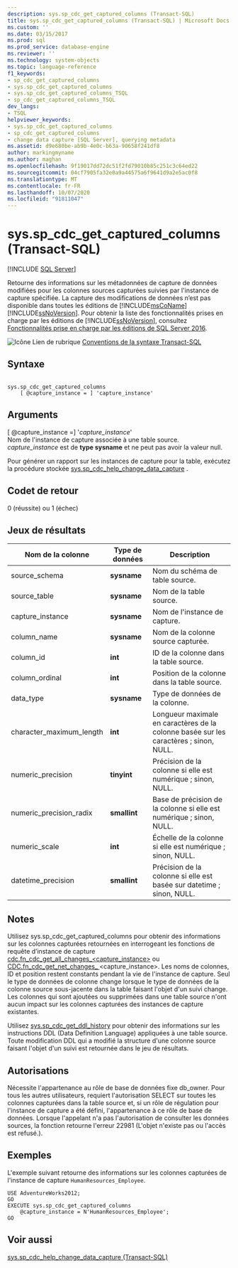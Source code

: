 ```yaml
---
description: sys.sp_cdc_get_captured_columns (Transact-SQL)
title: sys.sp_cdc_get_captured_columns (Transact-SQL) | Microsoft Docs
ms.custom: ''
ms.date: 03/15/2017
ms.prod: sql
ms.prod_service: database-engine
ms.reviewer: ''
ms.technology: system-objects
ms.topic: language-reference
f1_keywords:
- sp_cdc_get_captured_columns
- sys.sp_cdc_get_captured_columns
- sys.sp_cdc_get_captured_columns_TSQL
- sp_cdc_get_captured_columns_TSQL
dev_langs:
- TSQL
helpviewer_keywords:
- sys.sp_cdc_get_captured_columns
- sp_cdc_get_captured_columns
- change data capture [SQL Server], querying metadata
ms.assetid: d9e680be-ab9b-4e0c-b63a-90658f241df8
author: markingmyname
ms.author: maghan
ms.openlocfilehash: 9f19017dd72dc51f2fd79010b85c251c3c64ed22
ms.sourcegitcommit: 04cf7905fa32e0a9a44575a6f9641d9a2e5ac0f8
ms.translationtype: MT
ms.contentlocale: fr-FR
ms.lasthandoff: 10/07/2020
ms.locfileid: "91811047"
---
```

# <a name="syssp_cdc_get_captured_columns-transact-sql"></a>sys.sp_cdc_get_captured_columns (Transact-SQL)
[!INCLUDE [SQL Server](../../includes/applies-to-version/sqlserver.md)]

  Retourne des informations sur les métadonnées de capture de données modifiées pour les colonnes sources capturées suivies par l'instance de capture spécifiée. La capture des modifications de données n’est pas disponible dans toutes les éditions de [!INCLUDE[msCoName](../../includes/msconame-md.md)][!INCLUDE[ssNoVersion](../../includes/ssnoversion-md.md)]. Pour obtenir la liste des fonctionnalités prises en charge par les éditions de [!INCLUDE[ssNoVersion](../../includes/ssnoversion-md.md)], consultez [Fonctionnalités prise en charge par les éditions de SQL Server 2016](../../sql-server/editions-and-components-of-sql-server-2016.md).  
  
 ![Icône Lien de rubrique](../../database-engine/configure-windows/media/topic-link.gif "Icône du lien de rubrique") [Conventions de la syntaxe Transact-SQL](../../t-sql/language-elements/transact-sql-syntax-conventions-transact-sql.md)  
  
## <a name="syntax"></a>Syntaxe  
  
```  
  
sys.sp_cdc_get_captured_columns   
    [ @capture_instance = ] 'capture_instance'  
```  
  
## <a name="arguments"></a>Arguments  
 [ @capture_instance =] '*capture_instance*'  
 Nom de l'instance de capture associée à une table source. *capture_instance* est de **type sysname** et ne peut pas avoir la valeur null.  
  
 Pour générer un rapport sur les instances de capture pour la table, exécutez la procédure stockée [sys.sp_cdc_help_change_data_capture](../../relational-databases/system-stored-procedures/sys-sp-cdc-help-change-data-capture-transact-sql.md) .  
  
## <a name="return-code-values"></a>Codet de retour  
 0 (réussite) ou 1 (échec)  
  
## <a name="result-sets"></a>Jeux de résultats  
  
|Nom de la colonne|Type de données|Description|  
|-----------------|---------------|-----------------|  
|source_schema|**sysname**|Nom du schéma de table source.|  
|source_table|**sysname**|Nom de la table source.|  
|capture_instance|**sysname**|Nom de l'instance de capture.|  
|column_name|**sysname**|Nom de la colonne source capturée.|  
|column_id|**int**|ID de la colonne dans la table source.|  
|column_ordinal|**int**|Position de la colonne dans la table source.|  
|data_type|**sysname**|Type de données de la colonne.|  
|character_maximum_length|**int**|Longueur maximale en caractères de la colonne basée sur les caractères ; sinon, NULL.|  
|numeric_precision|**tinyint**|Précision de la colonne si elle est numérique ; sinon, NULL.|  
|numeric_precision_radix|**smallint**|Base de précision de la colonne si elle est numérique ; sinon, NULL.|  
|numeric_scale|**int**|Échelle de la colonne si elle est numérique ; sinon, NULL.|  
|datetime_precision|**smallint**|Précision de la colonne si elle est basée sur datetime ; sinon, NULL.|  
  
## <a name="remarks"></a>Notes  
 Utilisez sys.sp_cdc_get_captured_columns pour obtenir des informations sur les colonnes capturées retournées en interrogeant les fonctions de requête d’instance de capture [cdc.fn_cdc_get_all_changes_<capture_instance>](../../relational-databases/system-functions/cdc-fn-cdc-get-all-changes-capture-instance-transact-sql.md) ou [CDC.fn_cdc_get_net_changes_ ](../../relational-databases/system-functions/cdc-fn-cdc-get-net-changes-capture-instance-transact-sql.md)<capture_instance>. Les noms de colonnes, ID et position restent constants pendant la vie de l'instance de capture. Seul le type de données de colonne change lorsque le type de données de la colonne source sous-jacente dans la table faisant l'objet d'un suivi change. Les colonnes qui sont ajoutées ou supprimées dans une table source n'ont aucun impact sur les colonnes capturées des instances de capture existantes.  
  
 Utilisez [sys.sp_cdc_get_ddl_history](../../relational-databases/system-stored-procedures/sys-sp-cdc-get-ddl-history-transact-sql.md) pour obtenir des informations sur les instructions DDL (Data Definition Language) appliquées à une table source. Toute modification DDL qui a modifié la structure d'une colonne source faisant l'objet d'un suivi est retournée dans le jeu de résultats.  
  
## <a name="permissions"></a>Autorisations  
 Nécessite l'appartenance au rôle de base de données fixe db_owner. Pour tous les autres utilisateurs, requiert l'autorisation SELECT sur toutes les colonnes capturées dans la table source et, si un rôle de régulation pour l'instance de capture a été défini, l'appartenance à ce rôle de base de données. Lorsque l'appelant n'a pas l'autorisation de consulter les données sources, la fonction retourne l'erreur 22981 (L'objet n'existe pas ou l'accès est refusé.).  
  
## <a name="examples"></a>Exemples  
 L'exemple suivant retourne des informations sur les colonnes capturées de l'instance de capture `HumanResources_Employee`.  
  
```  
USE AdventureWorks2012;  
GO  
EXECUTE sys.sp_cdc_get_captured_columns   
    @capture_instance = N'HumanResources_Employee';  
GO  
```  
  
## <a name="see-also"></a>Voir aussi  
 [sys.sp_cdc_help_change_data_capture &#40;Transact-SQL&#41;](../../relational-databases/system-stored-procedures/sys-sp-cdc-help-change-data-capture-transact-sql.md)  
  
